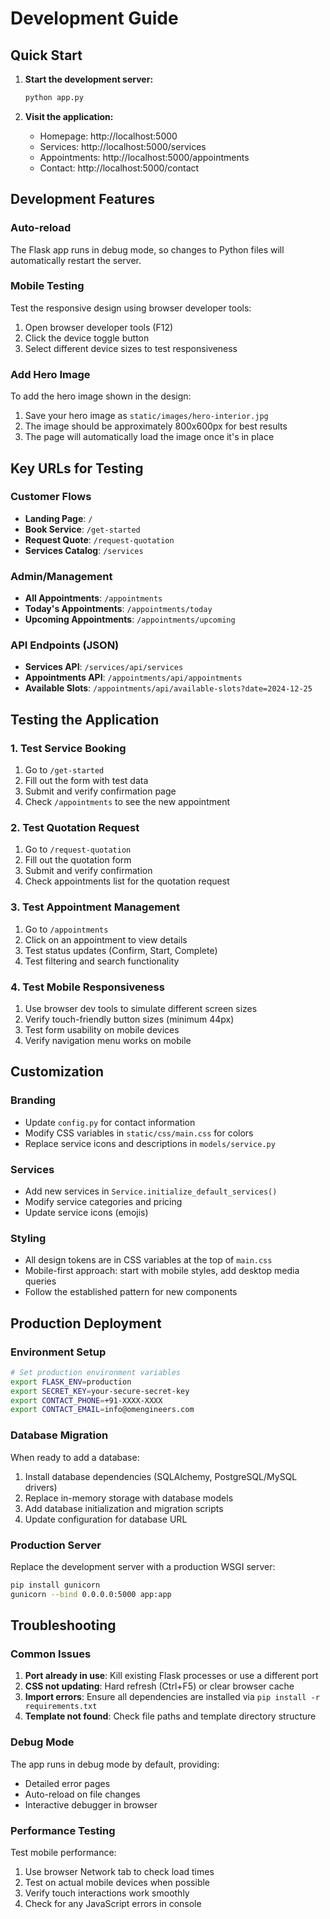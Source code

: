 # Development Guide

## Quick Start

1. **Start the development server:**
   ```bash
   python app.py
   ```

2. **Visit the application:**
   - Homepage: http://localhost:5000
   - Services: http://localhost:5000/services
   - Appointments: http://localhost:5000/appointments
   - Contact: http://localhost:5000/contact

## Development Features

### Auto-reload
The Flask app runs in debug mode, so changes to Python files will automatically restart the server.

### Mobile Testing
Test the responsive design using browser developer tools:
1. Open browser developer tools (F12)
2. Click the device toggle button
3. Select different device sizes to test responsiveness

### Add Hero Image
To add the hero image shown in the design:
1. Save your hero image as `static/images/hero-interior.jpg`
2. The image should be approximately 800x600px for best results
3. The page will automatically load the image once it's in place

## Key URLs for Testing

### Customer Flows
- **Landing Page**: `/`
- **Book Service**: `/get-started`
- **Request Quote**: `/request-quotation`
- **Services Catalog**: `/services`

### Admin/Management
- **All Appointments**: `/appointments`
- **Today's Appointments**: `/appointments/today`
- **Upcoming Appointments**: `/appointments/upcoming`

### API Endpoints (JSON)
- **Services API**: `/services/api/services`
- **Appointments API**: `/appointments/api/appointments`
- **Available Slots**: `/appointments/api/available-slots?date=2024-12-25`

## Testing the Application

### 1. Test Service Booking
1. Go to `/get-started`
2. Fill out the form with test data
3. Submit and verify confirmation page
4. Check `/appointments` to see the new appointment

### 2. Test Quotation Request
1. Go to `/request-quotation`
2. Fill out the quotation form
3. Submit and verify confirmation
4. Check appointments list for the quotation request

### 3. Test Appointment Management
1. Go to `/appointments`
2. Click on an appointment to view details
3. Test status updates (Confirm, Start, Complete)
4. Test filtering and search functionality

### 4. Test Mobile Responsiveness
1. Use browser dev tools to simulate different screen sizes
2. Verify touch-friendly button sizes (minimum 44px)
3. Test form usability on mobile devices
4. Verify navigation menu works on mobile

## Customization

### Branding
- Update `config.py` for contact information
- Modify CSS variables in `static/css/main.css` for colors
- Replace service icons and descriptions in `models/service.py`

### Services
- Add new services in `Service.initialize_default_services()`
- Modify service categories and pricing
- Update service icons (emojis)

### Styling
- All design tokens are in CSS variables at the top of `main.css`
- Mobile-first approach: start with mobile styles, add desktop media queries
- Follow the established pattern for new components

## Production Deployment

### Environment Setup
```bash
# Set production environment variables
export FLASK_ENV=production
export SECRET_KEY=your-secure-secret-key
export CONTACT_PHONE=+91-XXXX-XXXX
export CONTACT_EMAIL=info@omengineers.com
```

### Database Migration
When ready to add a database:
1. Install database dependencies (SQLAlchemy, PostgreSQL/MySQL drivers)
2. Replace in-memory storage with database models
3. Add database initialization and migration scripts
4. Update configuration for database URL

### Production Server
Replace the development server with a production WSGI server:
```bash
pip install gunicorn
gunicorn --bind 0.0.0.0:5000 app:app
```

## Troubleshooting

### Common Issues
1. **Port already in use**: Kill existing Flask processes or use a different port
2. **CSS not updating**: Hard refresh (Ctrl+F5) or clear browser cache
3. **Import errors**: Ensure all dependencies are installed via `pip install -r requirements.txt`
4. **Template not found**: Check file paths and template directory structure

### Debug Mode
The app runs in debug mode by default, providing:
- Detailed error pages
- Auto-reload on file changes
- Interactive debugger in browser

### Performance Testing
Test mobile performance:
1. Use browser Network tab to check load times
2. Test on actual mobile devices when possible
3. Verify touch interactions work smoothly
4. Check for any JavaScript errors in console